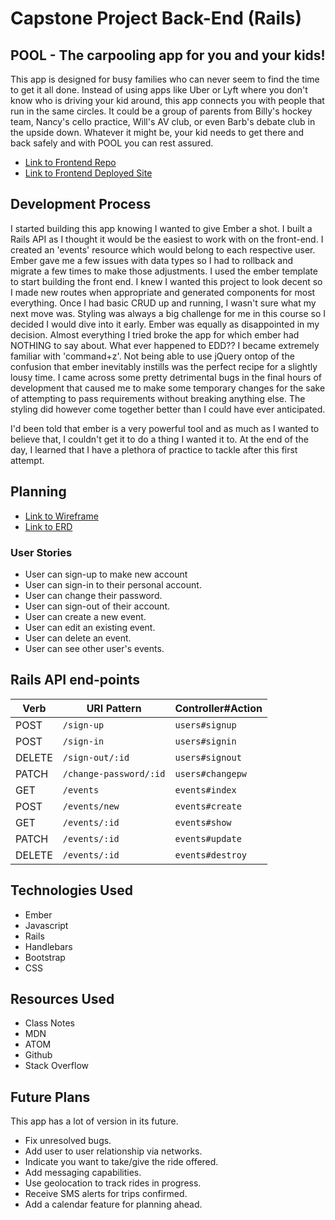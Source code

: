 # Capstone Project Back-End (Rails)
## POOL - The carpooling app for you and your kids!

This app is designed for busy families who can never seem to find the time to get it all done. Instead of using apps like Uber or Lyft where you don't know who is driving your kid around, this app connects you with people that run in the same circles. It could be a group of parents from Billy's hockey team, Nancy's cello practice, Will's AV club, or even Barb's debate club in the upside down. Whatever it might be, your kid needs to get there and back safely and with POOL you can rest assured.

- [Link to Frontend Repo](https://github.com/ccasner/capstone-front)
- [Link to Frontend Deployed Site](https://ccasner.github.io/capstone-front/)

## Development Process

I started building this app knowing I wanted to give Ember a shot. I built a Rails API as I thought it would be the easiest to work with on the front-end. I created an 'events' resource which would belong to each respective user. Ember gave me a few issues with data types so I had to rollback and migrate a few times to make those adjustments. I used the ember template to start building the front end. I knew I wanted this project to look decent so I made new routes when appropriate and generated components for most everything. Once I had basic CRUD up and running, I wasn't sure what my next move was. Styling was always a big challenge for me in this course so I decided I would dive into it early. Ember was equally as disappointed in my decision. Almost everything I tried broke the app for which ember had NOTHING to say about. What ever happened to EDD?? I became extremely familiar with 'command+z'. Not being able to use jQuery ontop of the confusion that ember inevitably instills was the perfect recipe for a slightly lousy time. I came across some pretty detrimental bugs in the final hours of development that caused me to make some temporary changes for the sake of attempting to pass requirements without breaking anything else. The styling did however come together better than I could have ever anticipated.

I'd been told that ember is a very powerful tool and as much as I wanted to believe that, I couldn't get it to do a thing I wanted it to. At the end of the day, I learned that I have a plethora of practice to tackle after this first attempt.

## Planning

- [Link to Wireframe](https://i.imgur.com/hHrgTQw.png)
- [Link to ERD](https://i.imgur.com/nTYLf9F.png)

### User Stories
- User can sign-up to make new account
- User can sign-in to their personal account.
- User can change their password.
- User can sign-out of their account.
- User can create a new event.
- User can edit an existing event.
- User can delete an event.
- User can see other user's events.

## Rails API end-points

| Verb   | URI Pattern            | Controller#Action |
|--------|------------------------|-------------------|
| POST   | `/sign-up`             | `users#signup`    |
| POST   | `/sign-in`             | `users#signin`    |
| DELETE | `/sign-out/:id`        | `users#signout`   |
| PATCH  | `/change-password/:id` | `users#changepw`  |
| GET    | `/events`              | `events#index`    |
| POST   | `/events/new`          | `events#create`   |
| GET    | `/events/:id`          | `events#show`     |
| PATCH  | `/events/:id`          | `events#update`   |
| DELETE | `/events/:id`          | `events#destroy`  |


## Technologies Used

- Ember
- Javascript
- Rails
- Handlebars
- Bootstrap
- CSS


## Resources Used

- Class Notes
- MDN
- ATOM
- Github
- Stack Overflow


## Future Plans

This app has a lot of version in its future.
  - Fix unresolved bugs.
  - Add user to user relationship via networks.
  - Indicate you want to take/give the ride offered.
  - Add messaging capabilities.
  - Use geolocation to track rides in progress.
  - Receive SMS alerts for trips confirmed.
  - Add a calendar feature for planning ahead.
